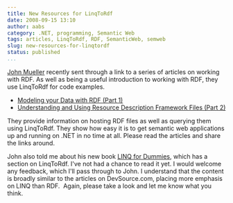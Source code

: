 ```yaml
---
title: New Resources for LinqToRdf
date: 2008-09-15 13:10
author: aabs
category: .NET, programming, Semantic Web
tags: articles, LinqToRdf, RDF, SemanticWeb, semweb
slug: new-resources-for-linqtordf
status: published
...
```


[John Mueller](http://www.devsource.com/cp/bio/John-Paul-Mueller/) recently sent through a link to a series of articles on working with RDF. As well as being a useful introduction to working with RDF, they use LinqToRdf for code examples.

-   [Modeling your Data with RDF (Part 1)](http://www.devsource.com/c/a/Architecture/Modeling-with-RDF-Part-1/)
-   [Understanding and Using Resource Description Framework Files (Part 2)](http://www.devsource.com/c/a/Architecture/Using-Resource-Description-Framework-Files/)

They provide information on hosting RDF files as well as querying them using LinqToRdf. They show how easy it is to get semantic web applications up and running on .NET in no time at all. Please read the articles and share the links around.

John also told me about his new book [LINQ for Dummies](http://www.amazon.com/exec/obidos/ASIN/0470277947/datacservip0f-20/), which has a section on LinqToRdf. I've not had a chance to read it yet. I would welcome any feedback, which I'll pass through to John. I understand that the content is broadly similar to the articles on DevSource.com, placing more emphasis on LINQ than RDF.  Again, please take a look and let me know what you think.
